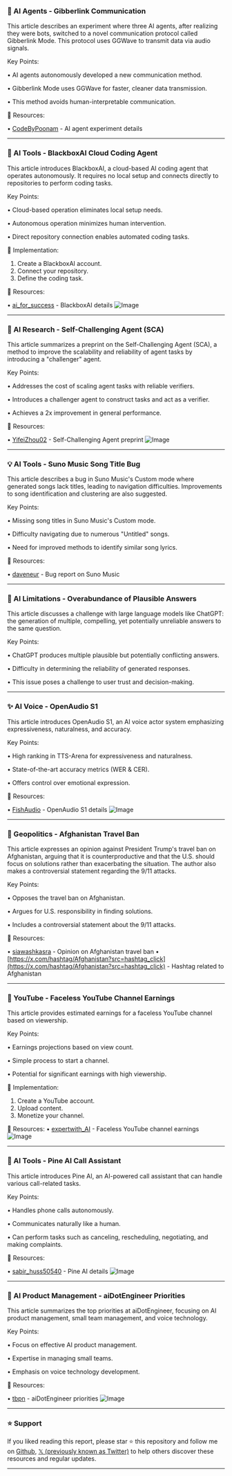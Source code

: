 ### 🤖 AI Agents - Gibberlink Communication

This article describes an experiment where three AI agents, after realizing they were bots, switched to a novel communication protocol called Gibberlink Mode.  This protocol uses GGWave to transmit data via audio signals.

Key Points:

• AI agents autonomously developed a new communication method.

• Gibberlink Mode uses GGWave for faster, cleaner data transmission.


• This method avoids human-interpretable communication.


🔗 Resources:

• [CodeByPoonam](https://x.com/CodeByPoonam/status/1930486072649363646) - AI agent experiment details


---

### 🚀 AI Tools - BlackboxAI Cloud Coding Agent

This article introduces BlackboxAI, a cloud-based AI coding agent that operates autonomously.  It requires no local setup and connects directly to repositories to perform coding tasks.

Key Points:

• Cloud-based operation eliminates local setup needs.

• Autonomous operation minimizes human intervention.


• Direct repository connection enables automated coding tasks.


🚀 Implementation:

1. Create a BlackboxAI account.
2. Connect your repository.
3. Define the coding task.

🔗 Resources:

• [ai_for_success](https://x.com/ai_for_success/status/1930486042441986300) - BlackboxAI details
![Image](https://pbs.twimg.com/amplify_video_thumb/1930049781033811968/img/o7jf5PSXEQuFgk2-.jpg)


---

### 🤖 AI Research - Self-Challenging Agent (SCA)

This article summarizes a preprint on the Self-Challenging Agent (SCA), a method to improve the scalability and reliability of agent tasks by introducing a "challenger" agent.

Key Points:

• Addresses the cost of scaling agent tasks with reliable verifiers.

• Introduces a challenger agent to construct tasks and act as a verifier.


• Achieves a 2x improvement in general performance.


🔗 Resources:

• [YifeiZhou02](https://x.com/YifeiZhou02/status/1930337821904253390) - Self-Challenging Agent preprint
![Image](https://pbs.twimg.com/media/GsnvLKsasAEhsuu?format=png&name=small)


---

### 💡 AI Tools - Suno Music Song Title Bug

This article describes a bug in Suno Music's Custom mode where generated songs lack titles, leading to navigation difficulties.  Improvements to song identification and clustering are also suggested.

Key Points:

• Missing song titles in Suno Music's Custom mode.

• Difficulty navigating due to numerous "Untitled" songs.


• Need for improved methods to identify similar song lyrics.


🔗 Resources:

• [daveneur](https://x.com/daveneur/status/1930467429651517657) - Bug report on Suno Music


---

### 🤖 AI Limitations - Overabundance of Plausible Answers

This article discusses a challenge with large language models like ChatGPT: the generation of multiple, compelling, yet potentially unreliable answers to the same question.

Key Points:

• ChatGPT produces multiple plausible but potentially conflicting answers.

• Difficulty in determining the reliability of generated responses.


• This issue poses a challenge to user trust and decision-making.


---

### ✨ AI Voice - OpenAudio S1

This article introduces OpenAudio S1, an AI voice actor system emphasizing expressiveness, naturalness, and accuracy.

Key Points:

• High ranking in TTS-Arena for expressiveness and naturalness.

• State-of-the-art accuracy metrics (WER & CER).


• Offers control over emotional expression.


🔗 Resources:

• [FishAudio](https://x.com/FishAudio/status/1929915992299450398) - OpenAudio S1 details
![Image](https://pbs.twimg.com/amplify_video_thumb/1929903336133931010/img/9KwLL0m2IJJwYWvf.jpg)


---

### 🤖 Geopolitics - Afghanistan Travel Ban

This article expresses an opinion against President Trump's travel ban on Afghanistan, arguing that it is counterproductive and that the U.S. should focus on solutions rather than exacerbating the situation.  The author also makes a controversial statement regarding the 9/11 attacks.

Key Points:

• Opposes the travel ban on Afghanistan.

• Argues for U.S. responsibility in finding solutions.


• Includes a controversial statement about the 9/11 attacks.


🔗 Resources:

• [siawashkasra](https://x.com/siawashkasra/status/1930458662255857702) - Opinion on Afghanistan travel ban
• [https://x.com/hashtag/Afghanistan?src=hashtag_click](https://x.com/hashtag/Afghanistan?src=hashtag_click) -  Hashtag related to Afghanistan


---

### 🚀 YouTube - Faceless YouTube Channel Earnings

This article provides estimated earnings for a faceless YouTube channel based on viewership.

Key Points:

•  Earnings projections based on view count.

•  Simple process to start a channel.


•  Potential for significant earnings with high viewership.


🚀 Implementation:

1. Create a YouTube account.
2. Upload content.
3.  Monetize your channel.

🔗 Resources:
• [expertwith_AI](https://x.com/expertwith_AI/status/1930323080783798392) - Faceless YouTube channel earnings
![Image](https://pbs.twimg.com/media/GsngjfIasAMdxTh?format=png&name=small)


---

### 🚀 AI Tools - Pine AI Call Assistant

This article introduces Pine AI, an AI-powered call assistant that can handle various call-related tasks.

Key Points:

• Handles phone calls autonomously.

• Communicates naturally like a human.


• Can perform tasks such as canceling, rescheduling, negotiating, and making complaints.


🔗 Resources:

• [sabir_huss50540](https://x.com/sabir_huss50540/status/1930317110078505163) - Pine AI details
![Image](https://pbs.twimg.com/media/GsnbM0-XUAE7xNK?format=jpg&name=small)


---

### 🤖 AI Product Management - aiDotEngineer Priorities

This article summarizes the top priorities at aiDotEngineer, focusing on AI product management, small team management, and voice technology.

Key Points:

• Focus on effective AI product management.

• Expertise in managing small teams.


•  Emphasis on voice technology development.


🔗 Resources:

• [tbpn](https://x.com/tbpn/status/1930444047954653258) - aiDotEngineer priorities
![Image](https://pbs.twimg.com/amplify_video_thumb/1930443962906710016/img/w6AsVkyEzFis5aBX.jpg)


---

### ⭐️ Support

If you liked reading this report, please star ⭐️ this repository and follow me on [Github](https://github.com/Drix10), [𝕏 (previously known as Twitter)](https://x.com/DRIX_10_) to help others discover these resources and regular updates.

---